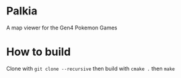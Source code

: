 # Palkia
A map viewer for the Gen4 Pokemon Games

# How to build
Clone with `git clone --recursive` then build with `cmake .` then `make`
